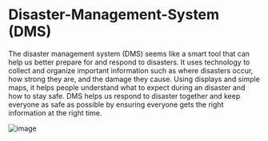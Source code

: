 # Disaster-Management-System (DMS)
The disaster management system (DMS) seems like a smart tool that can help us better prepare for and respond to disasters. It uses technology to collect and organize important information such as where disasters occur, how strong they are, and the damage they cause. Using displays and simple maps, it helps people understand what to expect during an disaster and how to stay safe. DMS helps us respond to disaster together and keep everyone as safe as possible by ensuring everyone gets the right information at the right time.

![image](https://github.com/madhavagarwal3012/Disaster-Management-System-DMS-/assets/136367379/50392a42-21e5-4772-98b9-a1824b89c421)

